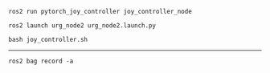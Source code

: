 

```
ros2 run pytorch_joy_controller joy_controller_node
```
```
ros2 launch urg_node2 urg_node2.launch.py
```
```
bash joy_controller.sh
```

---


```
ros2 bag record -a
```